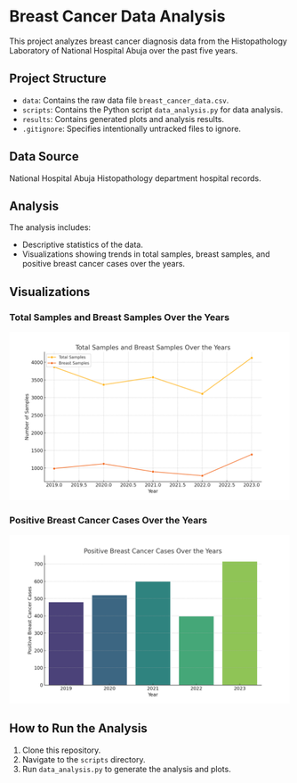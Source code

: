 # Breast Cancer Data Analysis

This project analyzes breast cancer diagnosis data from the Histopathology Laboratory of National Hospital Abuja over the past five years.

## Project Structure
- `data`: Contains the raw data file `breast_cancer_data.csv`.
- `scripts`: Contains the Python script `data_analysis.py` for data analysis.
- `results`: Contains generated plots and analysis results.
- `.gitignore`: Specifies intentionally untracked files to ignore.

## Data Source
National Hospital Abuja Histopathology department hospital records.

## Analysis
The analysis includes:
- Descriptive statistics of the data.
- Visualizations showing trends in total samples, breast samples, and positive breast cancer cases over the years.

## Visualizations

### Total Samples and Breast Samples Over the Years
![Total Samples vs Breast Samples](total_samples_vs_breast_samples.png)

### Positive Breast Cancer Cases Over the Years
![Positive Breast Cancer Cases](positive_breast_cancer_cases.png)

## How to Run the Analysis
1. Clone this repository.
2. Navigate to the `scripts` directory.
3. Run `data_analysis.py` to generate the analysis and plots.
